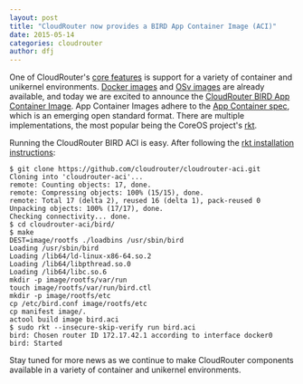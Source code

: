 ```yaml
---
layout: post
title: "CloudRouter now provides a BIRD App Container Image (ACI)"
date: 2015-05-14
categories: cloudrouter
author: dfj
---
```


One of CloudRouter's [core features](https://cloudrouter.org/features/) is support for a variety of container and unikernel environments. [Docker images](https://cloudrouter.atlassian.net/wiki/display/CPD/Running++CloudRouter+Docker+Images) and [OSv images](https://cloudrouter.atlassian.net/wiki/display/CPD/Running+CloudRouter+OSv+Images) are already available, and today we are excited to announce the [CloudRouter BIRD App Container Image](https://github.com/cloudrouter/cloudrouter-aci/tree/master/bird). App Container Images adhere to the [App Container spec](https://github.com/appc/spec), which is an emerging open standard format. There are multiple implementations, the most popular being the CoreOS project's [rkt](https://github.com/coreos/rkt).

Running the CloudRouter BIRD ACI is easy. After following the [rkt installation instructions](https://github.com/coreos/rkt/blob/master/README.md):

~~~~~~
$ git clone https://github.com/cloudrouter/cloudrouter-aci.git
Cloning into 'cloudrouter-aci'...
remote: Counting objects: 17, done.
remote: Compressing objects: 100% (15/15), done.
remote: Total 17 (delta 2), reused 16 (delta 1), pack-reused 0
Unpacking objects: 100% (17/17), done.
Checking connectivity... done.
$ cd cloudrouter-aci/bird/
$ make
DEST=image/rootfs ./loadbins /usr/sbin/bird
Loading /usr/sbin/bird
Loading /lib64/ld-linux-x86-64.so.2
Loading /lib64/libpthread.so.0
Loading /lib64/libc.so.6
mkdir -p image/rootfs/var/run
touch image/rootfs/var/run/bird.ctl
mkdir -p image/rootfs/etc
cp /etc/bird.conf image/rootfs/etc
cp manifest image/.
actool build image bird.aci
$ sudo rkt --insecure-skip-verify run bird.aci
bird: Chosen router ID 172.17.42.1 according to interface docker0
bird: Started
~~~~~~

Stay tuned for more news as we continue to make CloudRouter components available in a variety of container and unikernel environments.
